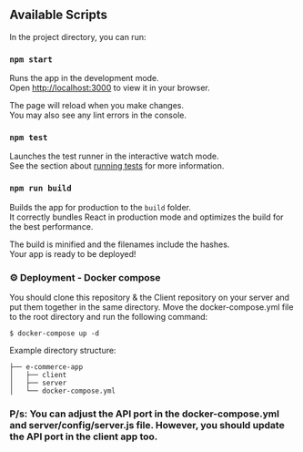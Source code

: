 ## Available Scripts

In the project directory, you can run:

### `npm start`

Runs the app in the development mode.\
Open [http://localhost:3000](http://localhost:3000) to view it in your browser.

The page will reload when you make changes.\
You may also see any lint errors in the console.

### `npm test`

Launches the test runner in the interactive watch mode.\
See the section about [running tests](https://facebook.github.io/create-react-app/docs/running-tests) for more information.

### `npm run build`

Builds the app for production to the `build` folder.\
It correctly bundles React in production mode and optimizes the build for the best performance.

The build is minified and the filenames include the hashes.\
Your app is ready to be deployed!

### ⚙️ Deployment - Docker compose 
You should clone this repository & the Client repository on your server and put them together in the same directory. Move the docker-compose.yml file to the root directory and run the following command:

    $ docker-compose up -d

Example directory structure:
```
├── e-commerce-app
│   ├── client
│   ├── server
│   └── docker-compose.yml
```
### P/s: You can adjust the API port in the docker-compose.yml and server/config/server.js file. However, you should update the API port in the client app too.